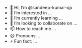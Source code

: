 - 👋 Hi, I’m @sandeep-kumar-qp
- 👀 I’m interested in ...
- 🌱 I’m currently learning ...
- 💞️ I’m looking to collaborate on ...
- 📫 How to reach me ...
- 😄 Pronouns: ...
- ⚡ Fun fact: ...

<!---
sandeep-kumar-qp/sandeep-kumar-qp is a ✨ special ✨ repository because its `README.md` (this file) appears on your GitHub profile.
You can click the Preview link to take a look at your changes.
--->
